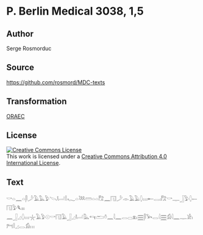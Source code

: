 # P. Berlin Medical 3038, 1,5

## Author

Serge Rosmorduc

## Source

https://github.com/rosmord/MDC-texts

## Transformation

[ORAEC](https://oraec.github.io/)

## License

<a rel="license" href="http://creativecommons.org/licenses/by/4.0/"><img alt="Creative Commons License" style="border-width:0" src="https://i.creativecommons.org/l/by/4.0/88x31.png" /></a><br />This work is licensed under a <a rel="license" href="http://creativecommons.org/licenses/by/4.0/">Creative Commons Attribution 4.0 International License</a>.

## Text

𓎡𓏏𓈖𓏏𓋴𓌳𓄿𓅓𓅱𓌪𓂡𓎛𓆑𓏏𓆙𓏠𓏏𓏏𓀗𓈖𓉔𓌳𓁹𓄿𓄿𓆭𓏥𓄡𓂋𓏤𓀗𓎡𓊃𓃀𓅱𓆭𓍿𓉔𓅱𓆰𓏤𓏤𓏤<br>
𓈖𓃀𓈎𓆭𓏥𓇼𓄿𓅱𓇳𓎡𓉔𓄿𓃀𓈎𓂡𓅓𓄞𓂧𓏊𓈖𓇋𓈖𓂋𓊌𓁷𓏤𓈗𓋴𓅨𓂋𓇋𓈗𓀁𓇋𓈖𓊃𓀀𓏤𓁀𓎛𓈎𓂋𓀁𓏥<br>
